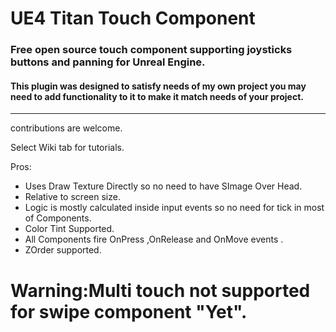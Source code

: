 # UE4 Titan Touch Component
### Free open source touch component supporting joysticks buttons and panning for Unreal Engine.
#### This plugin was designed to satisfy needs of my own project you may need to add functionality to it to make it match needs of your project.

------

contributions are welcome.

Select Wiki tab for tutorials.

Pros:

- Uses Draw Texture Directly so no need to have SImage Over Head.
- Relative to screen size.
- Logic is mostly calculated inside input events so no need for tick in most of Components.
- Color Tint Supported.
- All Components fire OnPress ,OnRelease and OnMove events .
- ZOrder supported.



# Warning:Multi touch not supported for swipe component "Yet".

